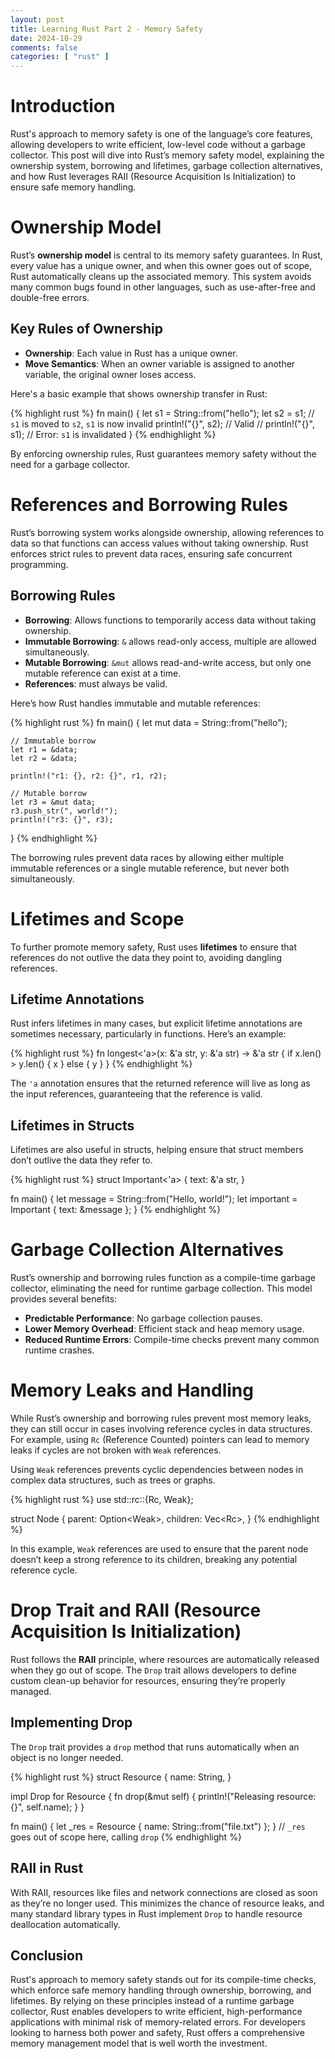 ```yaml
---
layout: post
title: Learning Rust Part 2 - Memory Safety
date: 2024-10-29
comments: false
categories: [ "rust" ]
---
```


# Introduction

Rust's approach to memory safety is one of the language’s core features, allowing developers to write efficient, 
low-level code without a garbage collector. This post will dive into Rust’s memory safety model, explaining the 
ownership system, borrowing and lifetimes, garbage collection alternatives, and how Rust leverages RAII 
(Resource Acquisition Is Initialization) to ensure safe memory handling.

# Ownership Model

Rust’s **ownership model** is central to its memory safety guarantees. In Rust, every value has a unique owner, and 
when this owner goes out of scope, Rust automatically cleans up the associated memory. This system avoids many common 
bugs found in other languages, such as use-after-free and double-free errors.

## Key Rules of Ownership

* **Ownership**: Each value in Rust has a unique owner.
* **Move Semantics**: When an owner variable is assigned to another variable, the original owner loses access.

Here's a basic example that shows ownership transfer in Rust:

{% highlight rust %}
fn main() {
    let s1 = String::from("hello");
    let s2 = s1; // `s1` is moved to `s2`, `s1` is now invalid
    println!("{}", s2); // Valid
    // println!("{}", s1); // Error: `s1` is invalidated
}
{% endhighlight %}

By enforcing ownership rules, Rust guarantees memory safety without the need for a garbage collector.

# References and Borrowing Rules

Rust’s borrowing system works alongside ownership, allowing references to data so that functions can access values 
without taking ownership. Rust enforces strict rules to prevent data races, ensuring safe concurrent programming.

## Borrowing Rules

* **Borrowing**: Allows functions to temporarily access data without taking ownership.
* **Immutable Borrowing**: `&` allows read-only access, multiple are allowed simultaneously.
* **Mutable Borrowing**: `&mut` allows read-and-write access, but only one mutable reference can exist at a time.
* **References**: must always be valid.

Here’s how Rust handles immutable and mutable references:

{% highlight rust %}
fn main() {
    let mut data = String::from("hello");

    // Immutable borrow
    let r1 = &data;
    let r2 = &data;

    println!("r1: {}, r2: {}", r1, r2);

    // Mutable borrow
    let r3 = &mut data;
    r3.push_str(", world!");
    println!("r3: {}", r3);
}
{% endhighlight %}

The borrowing rules prevent data races by allowing either multiple immutable references or a single mutable reference, 
but never both simultaneously.

# Lifetimes and Scope

To further promote memory safety, Rust uses **lifetimes** to ensure that references do not outlive the data they point 
to, avoiding dangling references.

## Lifetime Annotations

Rust infers lifetimes in many cases, but explicit lifetime annotations are sometimes necessary, particularly in 
functions. Here’s an example:

{% highlight rust %}
fn longest<'a>(x: &'a str, y: &'a str) -> &'a str {
    if x.len() > y.len() { x } else { y }
}
{% endhighlight %}

The `'a` annotation ensures that the returned reference will live as long as the input references, guaranteeing that the 
reference is valid.

## Lifetimes in Structs

Lifetimes are also useful in structs, helping ensure that struct members don’t outlive the data they refer to.

{% highlight rust %}
struct Important<'a> {
    text: &'a str,
}

fn main() {
    let message = String::from("Hello, world!");
    let important = Important { text: &message };
}
{% endhighlight %}

# Garbage Collection Alternatives

Rust’s ownership and borrowing rules function as a compile-time garbage collector, eliminating the need for runtime 
garbage collection. This model provides several benefits:

- **Predictable Performance**: No garbage collection pauses.
- **Lower Memory Overhead**: Efficient stack and heap memory usage.
- **Reduced Runtime Errors**: Compile-time checks prevent many common runtime crashes.

# Memory Leaks and Handling

While Rust’s ownership and borrowing rules prevent most memory leaks, they can still occur in cases involving reference 
cycles in data structures. For example, using `Rc` (Reference Counted) pointers can lead to memory leaks if cycles are 
not broken with `Weak` references.

Using `Weak` references prevents cyclic dependencies between nodes in complex data structures, such as trees or graphs.

{% highlight rust %}
use std::rc::{Rc, Weak};

struct Node {
    parent: Option<Weak<Node>>,
    children: Vec<Rc<Node>>,
}
{% endhighlight %}

In this example, `Weak` references are used to ensure that the parent node doesn’t keep a strong reference to its 
children, breaking any potential reference cycle.

# Drop Trait and RAII (Resource Acquisition Is Initialization)

Rust follows the **RAII** principle, where resources are automatically released when they go out of scope. The `Drop` 
trait allows developers to define custom clean-up behavior for resources, ensuring they’re properly managed.

## Implementing Drop

The `Drop` trait provides a `drop` method that runs automatically when an object is no longer needed.

{% highlight rust %}
struct Resource {
    name: String,
}

impl Drop for Resource {
    fn drop(&mut self) {
        println!("Releasing resource: {}", self.name);
    }
}

fn main() {
    let _res = Resource { name: String::from("file.txt") };
} // `_res` goes out of scope here, calling `drop`
{% endhighlight %}

## RAII in Rust

With RAII, resources like files and network connections are closed as soon as they’re no longer used. This minimizes the 
chance of resource leaks, and many standard library types in Rust implement `Drop` to handle resource 
deallocation automatically.

## Conclusion

Rust's approach to memory safety stands out for its compile-time checks, which enforce safe memory handling through 
ownership, borrowing, and lifetimes. By relying on these principles instead of a runtime garbage collector, Rust enables 
developers to write efficient, high-performance applications with minimal risk of memory-related errors. For developers 
looking to harness both power and safety, Rust offers a comprehensive memory management model that is well worth the 
investment.
